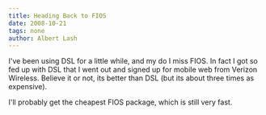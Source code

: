 ```yaml
---
title: Heading Back to FIOS
date: 2008-10-21
tags: none
author: Albert Lash
---
```

I've been using DSL for a little while, and my do I miss FIOS. In fact I got so fed up with DSL that I went out and signed up for mobile web from Verizon Wireless. Believe it or not, its better than DSL (but its about three times as expensive).

I'll probably get the cheapest FIOS package, which is still very fast.

